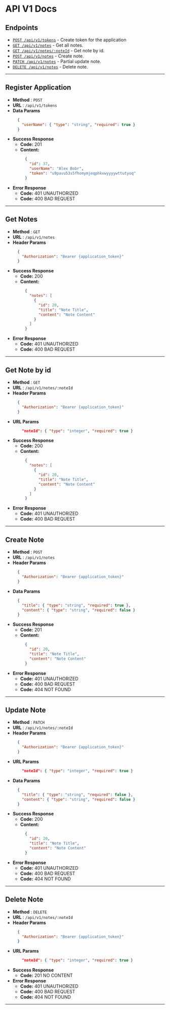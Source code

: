 # API V1 Docs

## Endpoints
* [`POST /api/v1/tokens`](#register-application) - Create token for the application
* [`GET /api/v1/notes`](#get-notes) - Get all notes.
* [`GET /api/v1/notes/:noteId`](#get-note-by-id) - Get note by id.
* [`POST /api/v1/notes`](#create-note) - Create note.
* [`PATCH /api/v1/notes`](#update-note) - Partial update note.
* [`DELETE /api/v1/notes`](#delete-note) - Delete note.

----

## Register Application
* **Method** : `POST`
* **URL** : `/api/v1/tokens`
* **Data Params**  
    ```json
      {
        "userName": { "type": "string", "required": true }
      }
    ```
* **Success Response**
  * **Code:** 201
  * **Content:**  
    ```json 
      {
        "id": 37,
        "userName": "Alex Bobr",
        "token": "u9pavu53s5fhomymjeqphkvwyyyywttutyoq"
      }
    ```
* **Error Response**
  * **Code:** 401 UNAUTHORIZED
  * **Code:** 400 BAD REQUEST
----
## Get Notes
* **Method** : `GET`
* **URL** : `/api/v1/notes`
* **Header Params**  
    ```json
      {
        "Authorization": "Bearer {application_token}"
      }
    ```
* **Success Response**
  * **Code:** 200
  * **Content:**  
    ```json 
      {
        "notes": [
          {
            "id": 20,
            "title": "Note Title",
            "content": "Note Content"
          }
        ]
      }
    ```
* **Error Response**
  * **Code:** 401 UNAUTHORIZED
  * **Code:** 400 BAD REQUEST

----

## Get Note by id
* **Method** : `GET`
* **URL** : `/api/v1/notes/:noteId`
* **Header Params**  
    ```json
      {
        "Authorization": "Bearer {application_token}"
      }
    ```
* **URL Params**  
  ```json
      "noteId": { "type": "integer", "required": true }
    ```
* **Success Response**
  * **Code:** 200
  * **Content:**  
    ```json 
      {
        "notes": [
          {
            "id": 20,
            "title": "Note Title",
            "content": "Note Content"
          }
        ]
      }
    ```
* **Error Response**
  * **Code:** 401 UNAUTHORIZED
  * **Code:** 400 BAD REQUEST

----

## Create Note
* **Method** : `POST`
* **URL** : `/api/v1/notes`
* **Header Params**  
    ```json
      {
        "Authorization": "Bearer {application_token}"
      }
    ```
* **Data Params**  
    ```json
      {
        "title": { "type": "string", "required": true },
        "content": { "type": "string", "required": false }
      }
    ```
* **Success Response**
  * **Code:** 201
  * **Content:**  
    ```json 
      {
        "id": 20,
        "title": "Note Title",
        "content": "Note Content"
      }
    ```
* **Error Response**
  * **Code:** 401 UNAUTHORIZED
  * **Code:** 400 BAD REQUEST
  * **Code:** 404 NOT FOUND

----

## Update Note
* **Method** : `PATCH`
* **URL** : `/api/v1/notes/:noteId`
* **Header Params**  
    ```json
      {
        "Authorization": "Bearer {application_token}"
      }
    ```
* **URL Params**  
  ```json
      "noteId": { "type": "integer", "required": true }
    ```
* **Data Params**  
    ```json
      {
        "title": { "type": "string", "required": false },
        "content": { "type": "string", "required": false }
      }
    ```
* **Success Response**
  * **Code:** 200
  * **Content:**  
    ```json 
      {
        "id": 20,
        "title": "Note Title",
        "content": "Note Content"
      }
    ```
* **Error Response**
  * **Code:** 401 UNAUTHORIZED
  * **Code:** 400 BAD REQUEST
  * **Code:** 404 NOT FOUND

----

## Delete Note
* **Method** : `DELETE`
* **URL** : `/api/v1/notes/:noteId`
* **Header Params**  
    ```json
      {
        "Authorization": "Bearer {application_token}"
      }
    ```
* **URL Params**  
  ```json
      "noteId": { "type": "integer", "required": true }
    ```
* **Success Response**
  * **Code:** 201 NO CONTENT
* **Error Response**
  * **Code:** 401 UNAUTHORIZED
  * **Code:** 400 BAD REQUEST
  * **Code:** 404 NOT FOUND

----